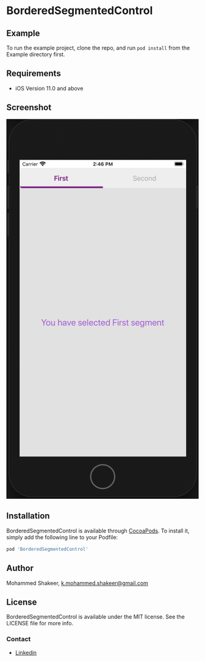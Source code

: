 # BorderedSegmentedControl

## Example

To run the example project, clone the repo, and run `pod install` from the Example directory first.

## Requirements
- iOS Version 11.0 and above

## Screenshot

![Sample screenshot](https://github.com/mohammed-shakeer/BorderedSegmentedControl/blob/master/ReferenceImages/Sample.png)

## Installation

BorderedSegmentedControl is available through [CocoaPods](https://cocoapods.org). To install
it, simply add the following line to your Podfile:

```ruby
pod 'BorderedSegmentedControl'
```

## Author

Mohammed Shakeer, k.mohammed.shakeer@gmail.com

## License

BorderedSegmentedControl is available under the MIT license. See the LICENSE file for more info.

### Contact
* [Linkedin](https://www.linkedin.com/in/mohammed-shakeer-2073ab68/)

